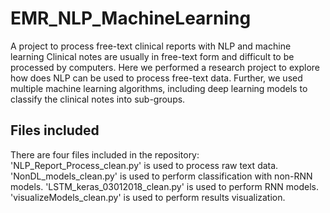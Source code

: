 # EMR_NLP_MachineLearning
A project to process free-text clinical reports with NLP and machine learning
Clinical notes are usually in free-text form and difficult to be processed by computers. Here we performed a research project to explore how does NLP can be used to process free-text data. Further, we used multiple machine learning algorithms, including deep learning models to classify the clinical notes into sub-groups.
## Files included
There are four files included in the repository:
'NLP_Report_Process_clean.py' is used to process raw text data.
'NonDL_models_clean.py' is used to perform classification with non-RNN models.
'LSTM_keras_03012018_clean.py' is used to perform RNN models.
'visualizeModels_clean.py' is used to perform results visualization.
